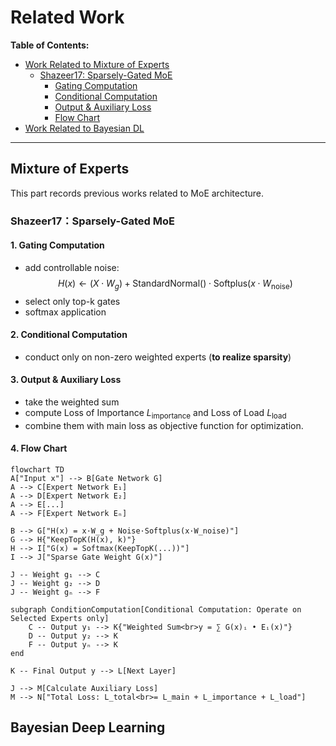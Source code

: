 # Related Work

**Table of Contents:**
- [Work Related to Mixture of Experts](Mixture-of-Experts)
  - [Shazeer17: Sparsely-Gated MoE](shazeer17sparsely-gated-moe)
    - [Gating Computation](1-gating-computation)
    - [Conditional Computation](2-conditional-computation)
    - [Output & Auxiliary Loss](3-output-&-auxiliary-loss)
    - [Flow Chart](4-flow-chart)
- [Work Related to Bayesian DL](Bayesian-Deep-Learning)

---
## Mixture of Experts
This part records previous works related to MoE architecture.
### Shazeer17：Sparsely-Gated MoE

#### 1. Gating Computation
  - add controllable noise:
    $$H(x) \gets (X \cdot W_g) + \text{StandardNormal}() \cdot \text{Softplus}(x \cdot W_{\text{noise}})$$
  - select only top-k gates
  - softmax application
#### 2. Conditional Computation
  - conduct only on non-zero weighted experts (**to realize sparsity**)
#### 3. Output & Auxiliary Loss
  - take the weighted sum
  - compute Loss of Importance $L_\text{importance}$ and Loss of Load $L_\text{load}$
  - combine them with main loss as objective function for optimization.
#### 4. Flow Chart
```mermaid
flowchart TD
A["Input x"] --> B[Gate Network G]
A --> C[Expert Network E₁]
A --> D[Expert Network E₂]
A --> E[...]
A --> F[Expert Network Eₙ]

B --> G["H(x) = x·W_g + Noise·Softplus(x·W_noise)"]
G --> H{"KeepTopK(H(x), k)"}
H --> I["G(x) = Softmax(KeepTopK(...))"]
I --> J["Sparse Gate Weight G(x)"]

J -- Weight g₁ --> C
J -- Weight g₂ --> D
J -- Weight gₙ --> F

subgraph ConditionComputation[Conditional Computation: Operate on Selected Experts only]
    C -- Output y₁ --> K{"Weighted Sum<br>y = ∑ G(x)ᵢ • Eᵢ(x)"}
    D -- Output y₂ --> K
    F -- Output yₙ --> K
end

K -- Final Output y --> L[Next Layer]

J --> M[Calculate Auxiliary Loss]
M --> N["Total Loss: L_total<br>= L_main + L_importance + L_load"]
```

## Bayesian Deep Learning






